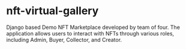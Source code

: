 # nft-virtual-gallery
Django based Demo NFT Marketplace developed by team of four. The application allows users to interact with NFTs through various roles, including Admin, Buyer, Collector, and Creator. 
